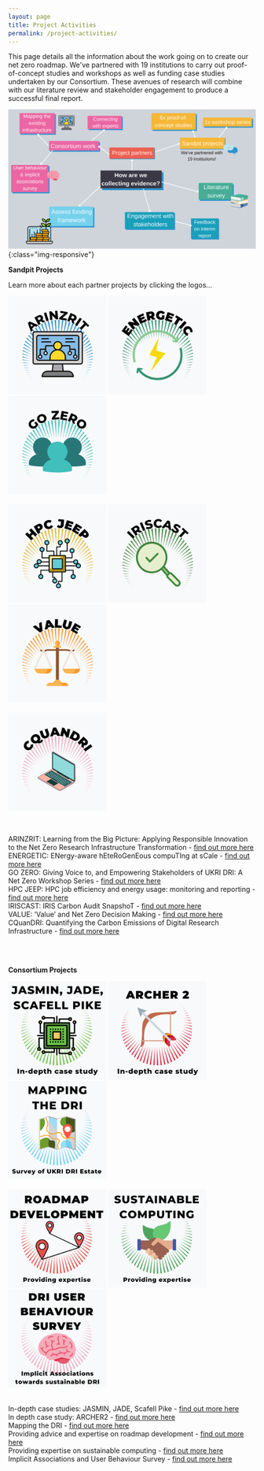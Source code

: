 ```yaml
---
layout: page
title: Project Activities
permalink: /project-activities/
---
```


This page details all the information about the work going on to create our net zero roadmap. 
We've partnered with 19 institutions to carry out proof-of-concept studies and workshops as well as funding case studies undertaken by our Consortium. These avenues of research will combine with our literature review and stakeholder engagement to produce a successful final report.

![project-activities](images/project-activities-canva.svg){:class="img-responsive"} 


**Sandpit Projects** <br>

Learn more about each partner projects by clicking the logos...

[<img src="/images/logos.png" width="200" height="200" alt="ARINZRIT">](/arinzrit/)
[<img src="/images/logo2.png" width="200" height="200" alt="ENERGETIC">](/energetic/)
[<img src="/images/logo3.png" width="200" height="200" alt="GO ZERO">](/go-zero/) <br>
&nbsp;<br>
[<img src="/images/logo4.png" width="200" height="200" alt="HPC JEEP">](/hpc-jeep/) 
[<img src="/images/logo5.png" width="200" height="200" alt="IRISCAST">](/iriscast/)
[<img src="/images/logo6.png" width="200" height="200" alt="VALUE">](/value/) <br>
&nbsp;<br>
[<img src="/images/logo7.png" width="200" height="200" alt="CQUANDRI">](/cquandri/)

&nbsp;<br>

ARINZRIT: Learning from the Big Picture: Applying Responsible Innovation to the Net Zero Research Infrastructure Transformation - [find out more here](/arinzrit/) <br>
ENERGETIC: ENergy-aware hEteRoGenEous compuTIng at sCale - [find out more here](/energetic/) <br>
GO ZERO: Giving Voice to, and Empowering Stakeholders of UKRI DRI: A Net Zero Workshop Series - [find out more here](/go-zero/) <br>
HPC JEEP: HPC job efficiency and energy usage: monitoring and reporting - [find out more here](/hpc-jeep/) <br>
IRISCAST: IRIS Carbon Audit SnapshoT - [find out more here](/iriscast/) <br>
VALUE: ‘Value’ and Net Zero Decision Making - [find out more here](/value/) <br>
CQuanDRI: Quantifying the Carbon Emissions of Digital Research Infrastructure - [find out more here](/cquandri/) <br>

&nbsp;<br>
&nbsp;<br>

**Consortium Projects** <br>

[<img src="/images/jasmin.png" width="200" height="200" alt="Jasmin, Jade & Scafell Pike">](/jasmin/)
[<img src="/images/archer.png" width="200" height="200" alt="Archer 2">](/archer/)
[<img src="/images/mapping.png" width="200" height="200" alt="Mapping the DRI">](/mapping/) <br>
&nbsp;<br>
[<img src="/images/roadmap.png" width="200" height="200" alt="Roadmap Development">](/roadmap-development/)
[<img src="/images/sustainable.png" width="200" height="200" alt="Sustainable Computing">](/sustainable-computing/)
[<img src="/images/survey.png" width="200" height="200" alt="User Behaviour Survey">](/user-behaviour-survey/) <br>
&nbsp;<br>

In-depth case studies: JASMIN, JADE, Scafell Pike - [find out more here](/jasmin/) <br>
In depth case study: ARCHER2 - [find out more here](/archer/) <br>
Mapping the DRI - [find out more here](/mapping/) <br>
Providing advice and expertise on roadmap development - [find out more here](/roadmap-development/) <br>
Providing expertise on sustainable computing - [find out more here](/sustainable-computing/) <br>
Implicit Associations and User Behaviour Survey - [find out more here](/user-behaviour-survey/) <br>

